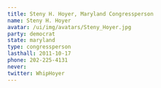 ```yaml
---
title: Steny H. Hoyer, Maryland Congressperson
name: Steny H. Hoyer
avatar: /ui/img/avatars/Steny_Hoyer.jpg
party: democrat
state: maryland
type: congressperson
lasthall: 2011-10-17
phone: 202-225-4131
never: 
twitter: WhipHoyer
---
```

